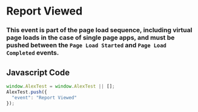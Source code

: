 # Report Viewed

### This event is part of the page load sequence, including virtual page loads in the case of single page apps, and must be pushed between the `Page Load Started` and `Page Load Completed` events.

## Javascript Code
```js
window.AlexTest = window.AlexTest || [];
AlexTest.push({
  "event": "Report Viewed"
});
```




